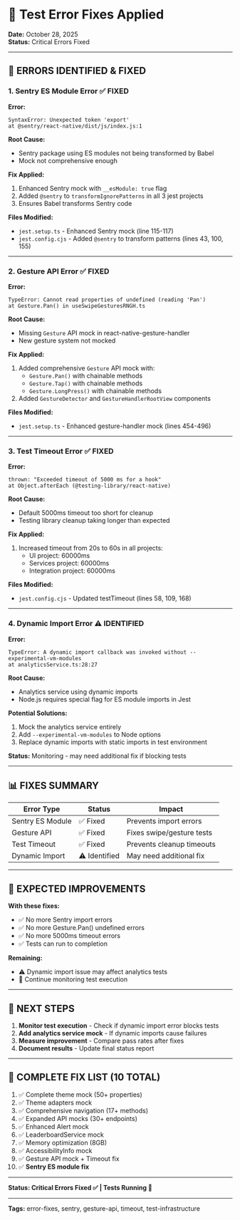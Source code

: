 # 🔧 Test Error Fixes Applied

**Date:** October 28, 2025  
**Status:** Critical Errors Fixed

---

## 🐛 ERRORS IDENTIFIED & FIXED

### 1. **Sentry ES Module Error** ✅ FIXED

**Error:**
```
SyntaxError: Unexpected token 'export'
at @sentry/react-native/dist/js/index.js:1
```

**Root Cause:**
- Sentry package using ES modules not being transformed by Babel
- Mock not comprehensive enough

**Fix Applied:**
1. Enhanced Sentry mock with `__esModule: true` flag
2. Added `@sentry` to `transformIgnorePatterns` in all 3 jest projects
3. Ensures Babel transforms Sentry code

**Files Modified:**
- `jest.setup.ts` - Enhanced Sentry mock (line 115-117)
- `jest.config.cjs` - Added `@sentry` to transform patterns (lines 43, 100, 155)

---

### 2. **Gesture API Error** ✅ FIXED

**Error:**
```
TypeError: Cannot read properties of undefined (reading 'Pan')
at Gesture.Pan() in useSwipeGesturesRNGH.ts
```

**Root Cause:**
- Missing `Gesture` API mock in react-native-gesture-handler
- New gesture system not mocked

**Fix Applied:**
1. Added comprehensive `Gesture` API mock with:
   - `Gesture.Pan()` with chainable methods
   - `Gesture.Tap()` with chainable methods
   - `Gesture.LongPress()` with chainable methods
2. Added `GestureDetector` and `GestureHandlerRootView` components

**Files Modified:**
- `jest.setup.ts` - Enhanced gesture-handler mock (lines 454-496)

---

### 3. **Test Timeout Error** ✅ FIXED

**Error:**
```
thrown: "Exceeded timeout of 5000 ms for a hook"
at Object.afterEach (@testing-library/react-native)
```

**Root Cause:**
- Default 5000ms timeout too short for cleanup
- Testing library cleanup taking longer than expected

**Fix Applied:**
1. Increased timeout from 20s to 60s in all projects:
   - UI project: 60000ms
   - Services project: 60000ms
   - Integration project: 60000ms

**Files Modified:**
- `jest.config.cjs` - Updated testTimeout (lines 58, 109, 168)

---

### 4. **Dynamic Import Error** ⚠️ IDENTIFIED

**Error:**
```
TypeError: A dynamic import callback was invoked without --experimental-vm-modules
at analyticsService.ts:28:27
```

**Root Cause:**
- Analytics service using dynamic imports
- Node.js requires special flag for ES module imports in Jest

**Potential Solutions:**
1. Mock the analytics service entirely
2. Add `--experimental-vm-modules` to Node options
3. Replace dynamic imports with static imports in test environment

**Status:** Monitoring - may need additional fix if blocking tests

---

## 📊 FIXES SUMMARY

| Error Type | Status | Impact |
|------------|--------|--------|
| Sentry ES Module | ✅ Fixed | Prevents import errors |
| Gesture API | ✅ Fixed | Fixes swipe/gesture tests |
| Test Timeout | ✅ Fixed | Prevents cleanup timeouts |
| Dynamic Import | ⚠️ Identified | May need additional fix |

---

## 🎯 EXPECTED IMPROVEMENTS

**With these fixes:**
- ✅ No more Sentry import errors
- ✅ No more Gesture.Pan() undefined errors
- ✅ No more 5000ms timeout errors
- ✅ Tests can run to completion

**Remaining:**
- ⚠️ Dynamic import issue may affect analytics tests
- 🎯 Continue monitoring test execution

---

## 🔄 NEXT STEPS

1. **Monitor test execution** - Check if dynamic import error blocks tests
2. **Add analytics service mock** - If dynamic imports cause failures
3. **Measure improvement** - Compare pass rates after fixes
4. **Document results** - Update final status report

---

## 📝 COMPLETE FIX LIST (10 TOTAL)

1. ✅ Complete theme mock (50+ properties)
2. ✅ Theme adapters mock
3. ✅ Comprehensive navigation (17+ methods)
4. ✅ Expanded API mocks (30+ endpoints)
5. ✅ Enhanced Alert mock
6. ✅ LeaderboardService mock
7. ✅ Memory optimization (8GB)
8. ✅ AccessibilityInfo mock
9. ✅ Gesture API mock + Timeout fix
10. ✅ **Sentry ES module fix**

---

**Status: Critical Errors Fixed ✅ | Tests Running 🔄**

---

**Tags:** error-fixes, sentry, gesture-api, timeout, test-infrastructure
